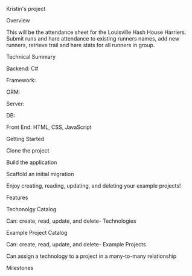 Kristin's project

Overview

This will be the attendance sheet for the Louisville Hash House Harriers. Submit runs and hare attendance to existing runners names, add new runners, retrieve trail and hare stats for all runners in group. 


Technical Summary


Backend: C#

Framework:

ORM: 

Server: 

DB: 

Front End: HTML, CSS, JavaScript


Getting Started


Clone the project

Build the application

Scaffold an initial migration

Enjoy creating, reading, updating, and deleting your example projects!



Features


Techonolgy Catalog

Can: create, read, update, and delete- Technologies

Example Project Catalog

Can: create, read, update, and delete- Example Projects

Can assign a technology to a project in a many-to-many relationship




Milestones
